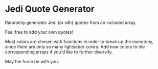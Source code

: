 # Jedi Quote Generator
Randomly generates Jedi (or sith) quotes from an included array.

Feel free to add your own quotes!

Most colors are chosen with functions in order to break up the monotony, since there are only so many lightsaber colors.
Add new colors to the corresponding arrays if you'd like to further diversify.

May the force be with you.
